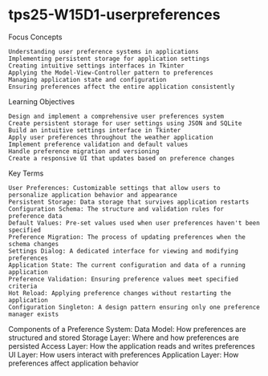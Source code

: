 # tps25-W15D1-userpreferences

Focus Concepts

    Understanding user preference systems in applications
    Implementing persistent storage for application settings
    Creating intuitive settings interfaces in Tkinter
    Applying the Model-View-Controller pattern to preferences
    Managing application state and configuration
    Ensuring preferences affect the entire application consistently


Learning Objectives


    Design and implement a comprehensive user preferences system
    Create persistent storage for user settings using JSON and SQLite
    Build an intuitive settings interface in Tkinter
    Apply user preferences throughout the weather application
    Implement preference validation and default values
    Handle preference migration and versioning
    Create a responsive UI that updates based on preference changes


Key Terms

    User Preferences: Customizable settings that allow users to personalize application behavior and appearance
    Persistent Storage: Data storage that survives application restarts
    Configuration Schema: The structure and validation rules for preference data
    Default Values: Pre-set values used when user preferences haven't been specified
    Preference Migration: The process of updating preferences when the schema changes
    Settings Dialog: A dedicated interface for viewing and modifying preferences
    Application State: The current configuration and data of a running application
    Preference Validation: Ensuring preference values meet specified criteria
    Hot Reload: Applying preference changes without restarting the application
    Configuration Singleton: A design pattern ensuring only one preference manager exists



Components of a Preference System:
    Data Model: How preferences are structured and stored
    Storage Layer: Where and how preferences are persisted
    Access Layer: How the application reads and writes preferences
    UI Layer: How users interact with preferences
    Application Layer: How preferences affect application behavior
